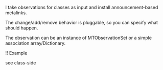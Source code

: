 I take observations for classes as input and install announcement-based metalinks.

The change/add/remove behavior is pluggable, so you can specify what should happen.

The observation can be an instance of MTObservationSet or a simple association array/Dictionary.

!! Example

see class-side